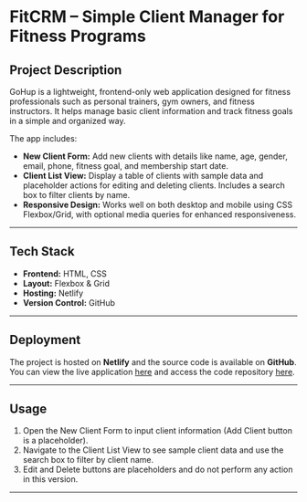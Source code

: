 # FitCRM – Simple Client Manager for Fitness Programs

## Project Description

GoHup is a lightweight, frontend-only web application designed for fitness professionals such as personal trainers, gym owners, and fitness instructors. It helps manage basic client information and track fitness goals in a simple and organized way.

The app includes:

* **New Client Form:** Add new clients with details like name, age, gender, email, phone, fitness goal, and membership start date.
* **Client List View:** Display a table of clients with sample data and placeholder actions for editing and deleting clients. Includes a search box to filter clients by name.
* **Responsive Design:** Works well on both desktop and mobile using CSS Flexbox/Grid, with optional media queries for enhanced responsiveness.

---

## Tech Stack

* **Frontend:** HTML, CSS
* **Layout:** Flexbox & Grid
* **Hosting:** Netlify
* **Version Control:** GitHub

---

## Deployment

The project is hosted on **Netlify** and the source code is available on **GitHub**. You can view the live application [here](your-netlify-link) and access the code repository [here](https://github.com/omar-abdulazim1/GoHup).

---

## Usage

1. Open the New Client Form to input client information (Add Client button is a placeholder).
2. Navigate to the Client List View to see sample client data and use the search box to filter by client name.
3. Edit and Delete buttons are placeholders and do not perform any action in this version.

---